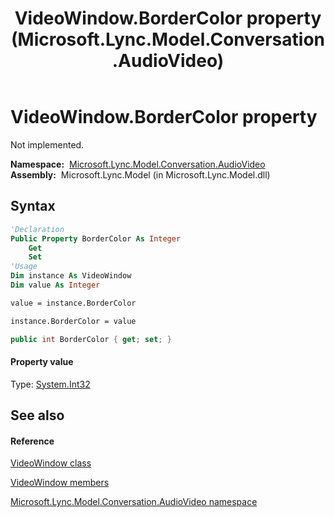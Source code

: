 ﻿---
title: VideoWindow.BorderColor property  (Microsoft.Lync.Model.Conversation.AudioVideo)
TOCTitle: 'BorderColor property '
ms:assetid: P:Microsoft.Lync.Model.Conversation.AudioVideo.VideoWindow.BorderColor_DI_3_UC_OCS14MrefLyncWPF
ms:mtpsurl: https://msdn.microsoft.com/en-us/library/microsoft.lync.model.conversation.audiovideo.videowindow.bordercolor_di_3_uc_ocs14mreflyncwpf(v=office.15)
ms:contentKeyID: 48600934
ms.date: 07/28/2014
mtps_version: v=office.15
f1_keywords:
- Microsoft.Lync.Model.Conversation.AudioVideo.VideoWindow.BorderColor
dev_langs:
- CSharp
- JScript
- VB
- other
---

# VideoWindow.BorderColor property

Not implemented.

**Namespace:**  [Microsoft.Lync.Model.Conversation.AudioVideo](microsoft-lync-model-conversation-audiovideo-namespace_2.md)  
**Assembly:**  Microsoft.Lync.Model (in Microsoft.Lync.Model.dll)

## Syntax

``` vb
'Declaration
Public Property BorderColor As Integer
    Get
    Set
'Usage
Dim instance As VideoWindow
Dim value As Integer

value = instance.BorderColor

instance.BorderColor = value
```

``` csharp
public int BorderColor { get; set; }
```

#### Property value

Type: [System.Int32](http://msdn2.microsoft.com/en-us/library/td2s409d)  

## See also

#### Reference

[VideoWindow class](videowindow-class-microsoft-lync-model-conversation-audiovideo_2.md)

[VideoWindow members](videowindow-members-microsoft-lync-model-conversation-audiovideo_2.md)

[Microsoft.Lync.Model.Conversation.AudioVideo namespace](microsoft-lync-model-conversation-audiovideo-namespace_2.md)

